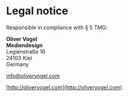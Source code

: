 # Legal notice

Responsible in compliance with § 5 TMG:

**Oliver Vogel**  
**Mediendesign**  
Legienstraße 16  
24103 Kiel  
Germany  

[info@olivervogel.com](mailto:info@olivervogel.com)

[http://olivervogel.com](http://olivervogel.com)